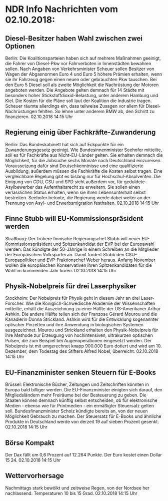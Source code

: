 # NDR Info Nachrichten vom 02.10.2018:


## Diesel-Besitzer haben Wahl zwischen zwei Optionen
Berlin:	Die Koalitionsparteien haben sich auf mehrere Maßnahmen geeinigt, die Fahrer von Diesel-Pkw vor Fahrverboten in Innenstädten bewahren sollen. Nach Angaben von Verkehrsminister Scheuer sollen Besitzer von Wagen der Abgasnormen Euro 4 und Euro 5 höhere Prämien erhalten, wenn sie ihr Fahrzeug gegen einen neuen oder gebrauchten Pkw tauschen. Bei den Euro 5 Diesel soll als zweite Möglichkeit die Nachrüstung der Motoren angeboten werden. Die Angebote gelten demnach für 14 Städte mit besonders hoher Stickstoffdioxid-Belastung, unter anderem Hamburg und Kiel. Die Kosten für die Pläne soll laut der Koalition die Industrie tragen. Scheuer räumte allerdings ein, dass teilweise Zusagen vor allem für Diesel-Nachrüstungen fehlten. So lehne unter anderem BMW ab, den Schritt zu finanzieren. 02.10.2018 14:15 Uhr 

## Regierung einig über Fachkräfte-Zuwanderung
Berlin: Das Bundeskabinett hat sich auf Eckpunkte für ein Zuwanderungsgesetz geeinigt. Wie Bundesinnenminister Seehofer mitteilte, soll es für Fachkräfte aus Nicht-EU-Länder gelten. Sie erhalten demnach die Möglichkeit, für die Jobsuche sechs Monate nach Deutschland einzureisen. Voraussetzung dafür sind Deutschkenntnisse und eine qualifizierte Ausbildung, außerdem müssen die Fachkräfte die Kosten selbst tragen. Eine vergleichbare Regelung gibt es bislang nur für Hochschul-Absolventen. Die Einigung von CDU, CSU und SPD sieht außerdem vor, für geduldete Asylbewerber das Aufenthaltsrecht zu erweitern. Sie sollen einen verlässlichen Status erhalten, wenn sie ihren Lebensunterhalt selbst bestreiten. Seehofer betonte, die Regierung werde dabei weiter an der Trennung von Asyl- und Erwerbsmigration festhalten. 02.10.2018 14:15 Uhr 

## Finne Stubb will EU-Kommissionspräsident werden
Straßburg: Der frühere finnische Regierungschef Stubb will neuer EU-Kommissionspräsident und Spitzenkandidat der EVP bei der Europawahl werden. Das kündigte der 50-Jährige in einem Schreiben an die Mitglieder der Europäischen Volkspartei an. Damit fordert Stubb den CSU-Europapolitiker und EVP-Fraktionschef Weber heraus. Anfang November wollen die europäischen Konservativen ihren Spitzenkandidaten für die Wahl im kommenden Jahr küren. 02.10.2018 14:15 Uhr 

## Physik-Nobelpreis für drei Laserphysiker
Stockholm: Der Nobelpreis für Physik geht in diesem Jahr an drei Laser-Forscher. Wie die Königlich-Schwedische Akademie der Wissenschaften mitteilte, erhält die Auszeichnung zu einer Hälfte der US-Amerikaner Arthur Ashkin. Die andere Hälfte teilen sich der Franzose Gérard Mourou und die Kanadierin Donna Strickland. Ashkin wird für die Entwicklung sogenannter optischer Pinzetten und ihre Anwendung in biologischen Systemen ausgezeichnet. Mourou und Strickland erhalten den Physik-Nobelpreis für ihre Methode zur Erzeugung von hochintensiven, ultrakurzen optischen Pulsen, die zum Beispiel bei Augenoperationen eingesetzt werden. Der Nobelpreis ist mit umgerechnet knapp 900.000 Euro dotiert und wird am 10. Dezember, dem Todestag des Stifters Alfred Nobel, überreicht. 02.10.2018 14:15 Uhr 

## EU-Finanzminister senken Steuern für E-Books
Brüssel: Elektronische Bücher, Zeitungen und Zeitschriften könnten in Europa bald billiger werden. Die EU-Finanzminister einigten sich darauf, den Mitgliedsländern mehr Freiräume bei der Besteuerung zu geben. Die Staaten können demnach künftig selbst entscheiden, ob für  elektronische Medien - ebenso wie für Printmedien - ein ermäßigter Steuersatz gelten soll. Bundesfinanzminister Scholz kündigte bereits an, von der neuen Möglichkeit Gebrauch zu machen. Der Steuersatz für E-Books und ähnliche Produkte in Deutschland werde von derzeit 19 auf sieben Prozent gesenkt. 02.10.2018 14:15 Uhr 

## Börse Kompakt
Der Dax fällt um 0,6 Prozent auf 12.264 Punkte. Der Euro kostet einen Dollar 15 24. 02.10.2018 14:15 Uhr 

## Wettervorhersage
Nachmittags stark bewölkt und zeitweise Regen, von der Nordsee her nachlassend. Temperaturen 10 bis 15 Grad. 02.10.2018 14:15 Uhr 
